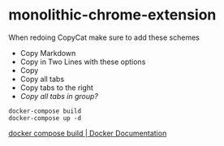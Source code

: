# monolithic-chrome-extension
When redoing CopyCat make sure to add these schemes
- Copy Markdown
- Copy in Two Lines
with these options
- Copy
- Copy all tabs
- Copy tabs to the right
- *Copy all tabs in group?*

```shell
docker-compose build
docker-compose up -d
```

[docker compose build | Docker Documentation](https://docs.docker.com/engine/reference/commandline/compose_build/)